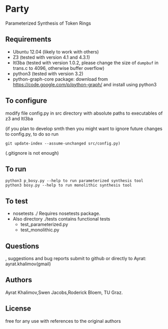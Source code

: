 # Party #

Parameterized Synthesis of Token Rings

## Requirements ##
- Ubuntu 12.04 (likely to work with others)
- Z3 (tested with version 4.1 and 4.3.1)
- ltl3ba (tested with version 1.0.2, please change the size of `dumpbuf` in trans.c to 4096, otherwise buffer overflow)
- python3 (tested with version 3.2)
- python-graph-core package: 
  download from 
  https://code.google.com/p/python-graph/ 
  and install using python3

## To configure ##
modify file config.py in src directory 
with absolute paths to executables of z3 and ltl3ba

(if you plan to develop smth then you might want to ignore future changes to config.py, to do so run
	
	git update-index --assume-unchanged src/config.py)

(.gitignore is not enough)

## To run ##
	python3 p_bosy.py --help to run parameterized synthesis tool         
	python3 bosy.py --help to run monolithic synthesis tool         

## To test ##
- nosetests ./
Requires nosetests package.
- Also directory ./tests contains functional tests
  - test_parameterized.py
  - test_monolithic.py

## Questions ##
, suggestions and bug reports submit to github or directly to Ayrat: ayrat.khalimov(gmail)

## Authors ##
Ayrat Khalimov,Swen Jacobs,Roderick Bloem, TU Graz.

## License ## 
free for any use with references to the original authors
